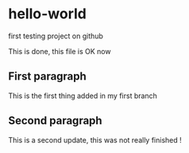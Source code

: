 # hello-world
first testing project on github

This is done, this file is OK now

## First paragraph
This is the first thing added in my first branch

## Second paragraph
This is a second update, this was not really finished !

